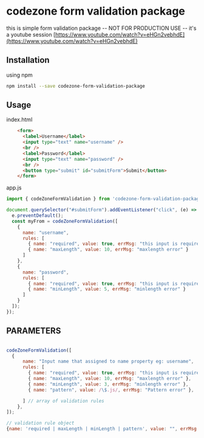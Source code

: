 # codezone form validation package

this is simple form validation package -- NOT FOR PRODUCTION USE -- it's a youtube session 
[https://www.youtube.com/watch?v=eHGn2vebhdE](https://www.youtube.com/watch?v=eHGn2vebhdE)

## Installation

using npm

```bash
npm install --save codezone-form-validation-package
```

## Usage

index.html

```html
    <form>
      <label>Username</label>
      <input type="text" name="username" />
      <br />
      <label>Password</label>
      <input type="text" name="password" />
      <br />
      <button type="submit" id="submitForm">Submit</button>
    </form>
```

app.js

```javascript
import { codeZoneFormValidation } from 'codezone-form-validation-package'

document.querySelector("#submitForm").addEventListener("click", (e) => {
  e.preventDefault();
  const myFrom = codeZoneFormValidation([
    {
      name: "username",
      rules: [
        { name: "required", value: true, errMsg: "this input is required" },
        { name: "maxLength", value: 10, errMsg: "maxlength error" }
      ]
    },
    {
      name: "password",
      rules: [
        { name: "required", value: true, errMsg: "this input is required" },
        { name: "minLength", value: 5, errMsg: "minlength error" }
      ]
    }
  ]);
});

```

## PARAMETERS

```javascript

codeZoneFormValidation([
  {
      name: "Input name that assigned to name property eg: username",
      rules: [
        { name: "required", value: true, errMsg: "this input is required" },
        { name: "maxLength", value: 10, errMsg: "maxlength error" },
        { name: "minLength", value: 3, errMsg: "minlength error" },
        { name: "pattern", value: /\$.js/, errMsg: "Pattern error" },

      ] // array of validation rules
    },
]);

// validation rule object 
{name: 'required | maxLength | minLength | pattern', value: "", errMsg: 'provided error msg'}
```
